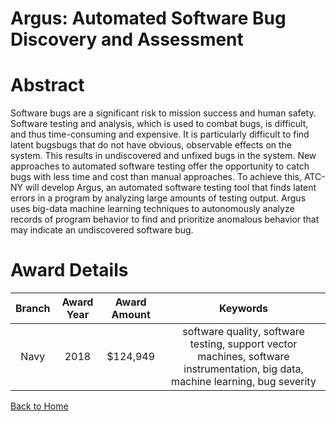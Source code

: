 
Argus: Automated Software Bug Discovery and Assessment
======================================================

# Abstract


Software bugs are a significant risk to mission success and human safety. Software testing and analysis, which is used to combat bugs, is difficult, and thus time-consuming and expensive. It is particularly difficult to find latent bugsbugs that do not have obvious, observable effects on the system. This results in undiscovered and unfixed bugs in the system. New approaches to automated software testing offer the opportunity to catch bugs with less time and cost than manual approaches. To achieve this, ATC-NY will develop Argus, an automated software testing tool that finds latent errors in a program by analyzing large amounts of testing output. Argus uses big-data machine learning techniques to autonomously analyze records of program behavior to find and prioritize anomalous behavior that may indicate an undiscovered software bug.  

# Award Details

|Branch|Award Year|Award Amount|Keywords|
| :---: | :---: | :---: | :---: |
|Navy|2018|$124,949|software quality, software testing, support vector machines, software instrumentation, big data, machine learning, bug severity|
  
  


[Back to Home](https://github.com/chrischow/dod_sbir_awards/JH/#1978)